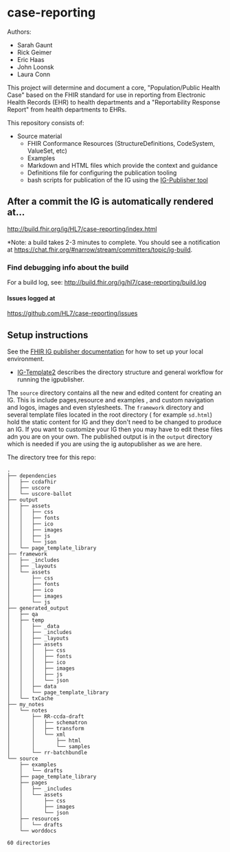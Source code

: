 # case-reporting

Authors:

- Sarah Gaunt
- Rick Geimer
- Eric Haas
- John Loonsk
- Laura Conn

This project will determine and document a core, "Population/Public Health Case" based on the FHIR standard for use in reporting from Electronic Health Records (EHR) to health departments and a "Reportability Response Report" from health departments to EHRs.

This repository consists of:

- Source material
  - FHIR Conformance Resources (StructureDefinitions, CodeSystem, ValueSet, etc)
  - Examples
  - Markdown and HTML files which provide the context and guidance
  - Definitions file for configuring the publication tooling
  - bash scripts for publication of the IG using the [IG-Publisher tool](http://wiki.hl7.org/index.php?title=IG_Publisher_Documentation)


## After a commit the IG is automatically rendered at...

http://build.fhir.org/ig/HL7/case-reporting/index.html

*Note: a build takes 2-3 minutes to complete. You should see a notification at https://chat.fhir.org/#narrow/stream/committers/topic/ig-build.

### Find debugging info about the build

For a build log, see:
http://build.fhir.org/ig/hl7/case-reporting/build.log

#### Issues logged at

https://github.com/HL7/case-reporting/issues


## Setup instructions

See the [FHIR IG publisher documentation](http://wiki.hl7.org/index.php?title=IG_Publisher_Documentation)  for how to set up your local environment.

- [IG-Template2](https://github.com/Healthedata1/IG-Template2) describes the directory structure and general workflow for running the igpublisher.

The `source` directory contains all the new and edited content for creating an IG. This is include pages,resource and examples , and custom navigation and logos, images and even stylesheets. The `framework` directory and several template files located in the root directory ( for example `sd.html`) hold the static content for IG and they don't need to be changed to produce an IG. If you want to customize your IG then you may have to edit these files adn you are on your own. The published output is in the `output` directory which is needed if you are using the ig autopublisher as we are here.

The directory tree for this repo:

~~~
.
├── dependencies
│   ├── ccdafhir
│   ├── uscore
│   └── uscore-ballot
├── output
│   ├── assets
│   │   ├── css
│   │   ├── fonts
│   │   ├── ico
│   │   ├── images
│   │   ├── js
│   │   └── json
│   └── page_template_library
├── framework
│   ├── _includes
│   ├── _layouts
│   └── assets
│       ├── css
│       ├── fonts
│       ├── ico
│       ├── images
│       └── js
├── generated_output
│   ├── qa
│   ├── temp
│   │   ├── _data
│   │   ├── _includes
│   │   ├── _layouts
│   │   ├── assets
│   │   │   ├── css
│   │   │   ├── fonts
│   │   │   ├── ico
│   │   │   ├── images
│   │   │   ├── js
│   │   │   └── json
│   │   ├── data
│   │   └── page_template_library
│   └── txCache
├── my_notes
│   └── notes
│       ├── RR-ccda-draft
│       │   ├── schematron
│       │   ├── transform
│       │   └── xml
│       │       ├── html
│       │       └── samples
│       └── rr-batchbundle
└── source
    ├── examples
    │   └── drafts
    ├── page_template_library
    ├── pages
    │   ├── _includes
    │   └── assets
    │       ├── css
    │       ├── images
    │       └── json
    ├── resources
    │   └── drafts
    └── worddocs

60 directories

~~~
